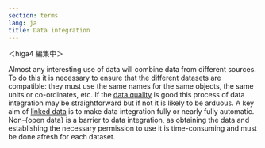 ```yaml
---
section: terms
lang: ja
title: Data integration
---
```


＜higa4 編集中＞

Almost any interesting use of data will combine data from different sources. To do this it is necessary to ensure that the different datasets are compatible: they must use the same names for the same objects, the same units or co-ordinates, etc. If the [data quality](/glossary/en/terms/data-quality/) is good this process of data integration may be straightforward but if not it is likely to be arduous. A key aim of [linked data](/glossary/en/terms/linked-data/) is to make data integration fully or nearly fully automatic. Non-{open data} is a barrier to data integration, as obtaining the data and establishing the necessary permission to use it is time-consuming and must be done afresh for each dataset.
